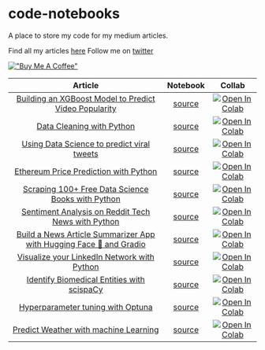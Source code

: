 # code-notebooks

A place to store my code for my medium articles.

Find all my articles [here](https://benedictxneo.medium.com/all-my-articles-and-series-b4b454a1435d)
Follow me on [twitter](https://twitter.com/benthecoder1)

[!["Buy Me A Coffee"](https://www.buymeacoffee.com/assets/img/custom_images/orange_img.png)](https://buymeacoffee.com/benthecoder)

|                                                                           Article                                                                           |                            Notebook                            |                                                   Collab                                                   |
| :---------------------------------------------------------------------------------------------------------------------------------------------------------: | :------------------------------------------------------------: | :--------------------------------------------------------------------------------------------------------: |
|                                    [Building an XGBoost Model to Predict Video Popularity](https://tinyurl.com/yzr3k6sm)                                    |           [source](notebooks/video_popularity.ipynb)           | [![Open In Colab](https://colab.research.google.com/assets/colab-badge.svg)](https://tinyurl.com/ydrmktxd) |
|                                                  [Data Cleaning with Python](https://tinyurl.com/yfhnxsy8)                                                  |            [source](notebooks/data_cleaning.ipynb)             | [![Open In Colab](https://colab.research.google.com/assets/colab-badge.svg)](https://tinyurl.com/yhfznaho) |
|                                         [Using Data Science to predict viral tweets](https://tinyurl.com/yh5pfsr7)                                          |             [source](notebooks/viraltweets.ipynb)              | [![Open In Colab](https://colab.research.google.com/assets/colab-badge.svg)](https://tinyurl.com/yfzf7e3k) |
|                                            [Ethereum Price Prediction with Python](https://tinyurl.com/yerr35a6)                                            |       [source](notebooks/eth_prophet_forecasting.ipynb)        | [![Open In Colab](https://colab.research.google.com/assets/colab-badge.svg)](https://tinyurl.com/yh2gt8d7) |
|                                      [Scraping 100+ Free Data Science Books with Python](https://tinyurl.com/ygcwtfz2)                                      |        [source](notebooks/web-scraping-ds-books.ipynb)         | [![Open In Colab](https://colab.research.google.com/assets/colab-badge.svg)](https://tinyurl.com/ygdg2q9a) |
|                                     [Sentiment Analysis on Reddit Tech News with Python](https://tinyurl.com/yf5uyknu)                                      |      [source](notebooks/sentiment_analysis_reddit.ipynb)       | [![Open In Colab](https://colab.research.google.com/assets/colab-badge.svg)](https://tinyurl.com/yhss3zux) |
|                             [Build a News Article Summarizer App with Hugging Face 🤗 and Gradio](https://tinyurl.com/yjdepkrc)                             | [source](notebooks/summarize_news_articles_hugging_face.ipynb) | [![Open In Colab](https://colab.research.google.com/assets/colab-badge.svg)](https://tinyurl.com/yeva9kxe) |
| [Visualize your LinkedIn Network with Python](https://medium.com/bitgrit-data-science-publication/visualize-your-linkedin-network-with-python-59a213786c4)  |      [source](notebooks/Visualize_Linkedin_Network.ipynb)      | [![Open In Colab](https://colab.research.google.com/assets/colab-badge.svg)](https://tinyurl.com/yer64fx8) |
|                [Identify Biomedical Entities with scispaCy](https://towardsdatascience.com/litcoin-nlp-challenge-by-ncats-nasa-48eaf8578ed1)                |              [source](notebooks/biomedical.ipynb)              | [![Open In Colab](https://colab.research.google.com/assets/colab-badge.svg)](https://tinyurl.com/ycg2vqhu) |
| [Hyperparameter tuning with Optuna](https://medium.com/bitgrit-data-science-publication/the-missing-library-in-your-machine-learning-workflow-455745f0e66b) |                [source](notebooks/optuna.ipynb)                | [![Open In Colab](https://colab.research.google.com/assets/colab-badge.svg)](https://tinyurl.com/y88zzffk) |
|                 [Predict Weather with machine Learning](https://towardsdatascience.com/predicting-rain-with-machine-learning-2acf80017c44)                  |           [source](notebooks/weather-forecast.ipynb)           | [![Open In Colab](https://colab.research.google.com/assets/colab-badge.svg)](https://tinyurl.com/yd27yz6v) |
